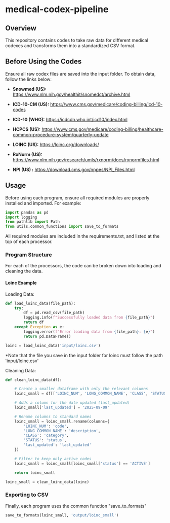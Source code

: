 # medical-codex-pipeline

## Overview
This repository contains codes to take raw data for different medical codexes and transforms them into a standardized CSV format.

## Before Using the Codes
Ensure all raw codex files are saved into the input folder. To obtain data, follow the links below:

- **Snowmed (US):** https://www.nlm.nih.gov/healthit/snomedct/archive.html

- **ICD-10-CM (US):** https://www.cms.gov/medicare/coding-billing/icd-10-codes 

- **ICD-10 (WHO):** https://icdcdn.who.int/icd10/index.html 

- **HCPCS (US):** https://www.cms.gov/medicare/coding-billing/healthcare-common-procedure-system/quarterly-update 

- **LOINC (US):** https://loinc.org/downloads/ 

- **RxNorm (US):** https://www.nlm.nih.gov/research/umls/rxnorm/docs/rxnormfiles.html 

- **NPI (US) :** https://download.cms.gov/nppes/NPI_Files.html 

## Usage
Before using each program, ensure all required modules are properly installed and imported. For example:
```python
import pandas as pd
import logging
from pathlib import Path
from utils.common_functions import save_to_formats
```
All required modules are included in the requirements.txt, and listed at the top of each processor.

### Program Structure
For each of the processors, the code can be broken down into loading and cleaning the data.

#### Loinc Example
Loading Data: 
```python
def load_loinc_data(file_path):
    try:
        df = pd.read_csv(file_path)
        logging.info(f"Successfully loaded data from {file_path}")
        return df
    except Exception as e:
        logging.error(f"Error loading data from {file_path}: {e}")
        return pd.DataFrame()

loinc = load_loinc_data('input/loinc.csv')
```
*Note that the file you save in the input folder for loinc must follow the path 'input/loinc.csv'

Cleaning Data:
```python
def clean_loinc_data(df):

    # Create a smaller dataframe with only the relevant columns
    loinc_small = df[['LOINC_NUM', 'LONG_COMMON_NAME', 'CLASS', 'STATUS']]

    # Adds a column for the date updated (last_updated)
    loinc_small['last_updated'] = '2025-09-09'

    # Rename columns to standard names
    loinc_small = loinc_small.rename(columns={
        'LOINC_NUM': 'code',
        'LONG_COMMON_NAME': 'description',
        'CLASS': 'category',
        'STATUS': 'status',
        'last_updated': 'last_updated'
    })

    # Filter to keep only active codes
    loinc_small = loinc_small[loinc_small['status'] == 'ACTIVE']

    return loinc_small

loinc_small = clean_loinc_data(loinc)
```

### Exporting to CSV
Finally, each program uses the common function "save_to_formats"
```python
save_to_formats(loinc_small, 'output/loinc_small')
```
